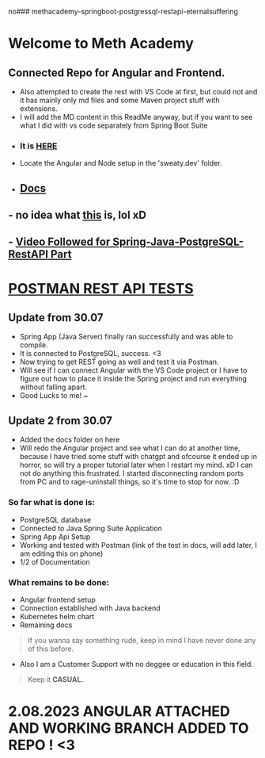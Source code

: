 no### methacademy-springboot-postgressql-restapi-eternalsuffering

# Welcome to Meth Academy

## Connected Repo for Angular and Frontend. 
- Also attempted to create the rest with VS Code at first, but could not and it has mainly only md files and some Maven project stuff with extensions.
- I will add the MD content in this ReadMe anyway, but if you want to see what I did with vs code separately from Spring Boot Suite
- ### It is [HERE](https://github.com/Hiratsuna/sweaty.exam)
- Locate the Angular and Node setup in the 'sweaty.dev' folder.
- ## [Docs](https://github.com/Hiratsuna/sweaty.exam/tree/main/docs) 
## - no idea what [this](https://github.com/Hiratsuna/methacademy.springboot_postgresql) is, lol xD
## - [Video Followed for Spring-Java-PostgreSQL-RestAPI Part](https://www.youtube.com/watch?v=eWbGV3LLwVQ)

# [POSTMAN REST API TESTS](https://methclass.postman.co/workspace/Team-Workspace~bf1a4036-c324-42a0-87ce-8eec1772e332/folder/28826781-1207dbdd-56a5-4684-9542-8033e1f5a8f9?ctx=documentation)

## Update from 30.07 
- Spring App (Java Server) finally ran successfully and was able to compile. 
- It is connected to PostgreSQL, success. <3 
- Now trying to get REST going as well and test it via Postman. 
- Will see if I can connect Angular with the VS Code project or I have to figure out how to place it inside the Spring project and run everything without falling apart. 
- Good Lucks to me! ~ 

## Update 2 from 30.07
- Added the docs folder on here 
- Will redo the Angular project and see what I can do at another time, because I have tried some stuff with chatgpt and ofcourse it ended up in horror, so will try a proper tutorial later when I restart my mind. xD I can not do anything this frustrated. I started disconnecting random ports from PC and to rage-uninstall things, so it's time to stop for now. :D

### So far what is done is:
- PostgreSQL database
- Connected to Java Spring Suite Application 
- Spring App Api Setup
- Working and tested with Postman (link of the test in docs, will add later, I am editing this on phone)
- 1/2 of Documentation

### What remains to be done:
- Angular frontend setup
- Connection established with Java backend
- Kubernetes helm chart 
- Remaining docs 

> If you wanna say something rude, keep in mind I have never done any of this before. 
- Also I am a Customer Support with no deggee or education in this field. 
> Keep it **CASUAL.**


# 2.08.2023 ANGULAR ATTACHED AND WORKING BRANCH ADDED TO REPO ! <3 
